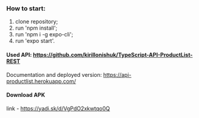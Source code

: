 ### How to start:
1. clone repository;
2. run 'npm install';
3. run 'npm i -g expo-cli';
4. run 'expo start'.

#### Used API: https://github.com/kirillonishuk/TypeScript-API-ProductList-REST
Documentation and deployed version: https://api-productlist.herokuapp.com/

#### Download APK
link - https://yadi.sk/d/VgPdO2xkwtqo0Q
